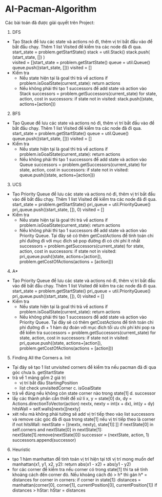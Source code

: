 # AI-Pacman-Algorithm
Các bài toán đã được giải quyết trên Project:

1. DFS
* Tạo Stack để lưu các state và actions nó đi, thêm vị trí bắt đầu vào để bắt đầu chạy. Thêm 1 list Visited để kiểm tra các node đã đi qua.
    start_state = problem.getStartState() 
    stack = util.Stack() 
    stack.push( (start_state, []) )  
    visited = []start_state = problem.getStartState() 
    queue = util.Queue() 
    queue.push((start_state, []))
    visited = [] 
* Kiểm tra 
  - Nếu state hiện tại là goal thì trả về actions
    if problem.isGoalState(current_state):
            return actions
  - Nếu không phải thì tạo 1 successors để add state và action vào Stack
    successors = problem.getSuccessors(current_state)
    for state, action, cost in successors:
        if state not in visited:
            stack.push((state, actions+[action]))
2. BFS
* Tạo Queue để lưu các state và actions nó đi, thêm vị trí bắt đầu vào để bắt đầu chạy. Thêm 1 list Visited để kiểm tra các node đã đi qua.
    start_state = problem.getStartState() 
    queue = util.Queue() 
    queue.push((start_state, []))
    visited = [] 
* Kiểm tra 
  - Nếu state hiện tại là goal thì trả về actions
    if problem.isGoalState(current_state):
            return actions
  - Nếu không phải thì tạo 1 successors để add state và action vào Queue
    successors = problem.getSuccessors(current_state)
    for state, action, cost in successors:
        if state not in visited:
            queue.push((state, actions+[action]))
3. UCS
* Tạo Priority Queue để lưu các state và actions nó đi, thêm vị trí bắt đầu vào để bắt đầu chạy. Thêm 1 list Visited để kiểm tra các node đã đi qua.
    start_state = problem.getStartState()
    pri_queue = util.PriorityQueue()
    pri_queue.push((start_state, []), 0) 
    visited = []
* Kiểm tra 
  - Nếu state hiện tại là goal thì trả về actions
    if problem.isGoalState(current_state):
            return actions
  - Nếu không phải thì tạo 1 successors để add state và action vào Priority Queue. Tại đây sẽ có thêm getCostActions để tính toán   chi phí đường đi với mục đich sẽ pop đường đi có chi phí ít nhất
    successors = problem.getSuccessors(current_state)
    for state, action, cost in successors:
        if state not in visited:
            pri_queue.push((state, actions+[action]), problem.getCostOfActions(actions + [action]))
4. A*
* Tạo Priority Queue để lưu các state và actions nó đi, thêm vị trí bắt đầu vào để bắt đầu chạy. Thêm 1 list Visited để kiểm tra các node đã đi qua.
    start_state = problem.getStartState()
    pri_queue = util.PriorityQueue()
    pri_queue.push((start_state, []), 0) 
    visited = []
* Kiểm tra 
  - Nếu state hiện tại là goal thì trả về actions
    if problem.isGoalState(current_state):
            return actions
  - Nếu không phải thì tạo 1 successors để add state và action vào Priority Queue. Tại đây sẽ có thêm getCostActions để tính toán   chi phí đường đi + 1 hàm dự đoán với mục đich tối ưu chi phí khi pop ra để kiểm tra
    successors = problem.getSuccessors(current_state)
    for state, action, cost in successors:
        if state not in visited:
            pri_queue.push((state, actions+[action]), problem.getCostOfActions(actions + [action]))
5. Finding All the Corners
a. Init
- Tại đây sẽ tạo 1 list unvisited corners để kiểm tra nếu pacman đã đi qua góc chưa
b. getStartState
- trả về 1 mảng gồm 2 giá trị
  + vị trí bắt đâu StartingPosition
  + list check unvisitedCorner
c. isGoalState 
- trả về đúng nếu không còn state corner nào trong state[1]
d. successor
- lấy các thành phần cần thiết để xử lí 
  x, y = state[0]
  dx, dy = Actions.directionToVector(action)
  nextx, nexty = int(x + dx), int(y + dy)
  hitsWall = self.walls[nextx][nexty]
- xét nếu mà không phải tường sẽ add vị trí tiếp theo vào list successors và remove các góc đã đi qua trong state[1] nếu vị trí tiếp theo là corner
  if not hitsWall:
      nextState = [(nextx, nexty), state[1][:]]
      if nextState[0] in self.corners and nextState[0] in nextState[1]:
          nextState[1].remove(nextState[0])
      successor = (nextState, action, 1)
      successors.append(successor)
6. Heuristic
- tạo 1 hàm manhattan để tính toán vị trí hiện tại tới vị trí mong muốn
  def manhattan(x1, y1, x2, y2):
    return abs(x1 - x2) + abs(y1 - y2)
- for các corner để kiểm tra nếu corner có trong state[1] thì ta sẽ tính khoảng cách đến corner đó. Nếu khoảng cách đó > h* thì gán h* = distances
  for corner in corners:
      if corner in state[1]:
          distances = manhattan(corner[0], corner[1], currentPosition[0], currentPosition[1])
          if distances > hStar:
              hStar = distances
  
 

